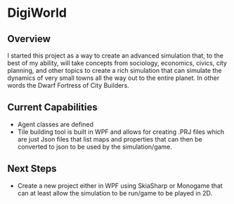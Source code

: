 # DigiWorld
## Overview
I started this project as a way to create an advanced simulation that, to the best of my ability, will take concepts from sociology, economics, civics, city planning,
and other topics to create a rich simulation that can simulate the dynamics of very small towns all the way out to the entire planet. In other words the Dwarf Fortress of City Builders.

## Current Capabilities
- Agent classes are defined
- Tile building tool is built in WPF and allows for creating .PRJ files which are just Json files that list maps and properties that can then be converted to json to be used by the simulation/game.

## Next Steps
- Create a new project either in WPF using SkiaSharp or Monogame that can at least allow the simulation to be run/game to be played in 2D.
  
